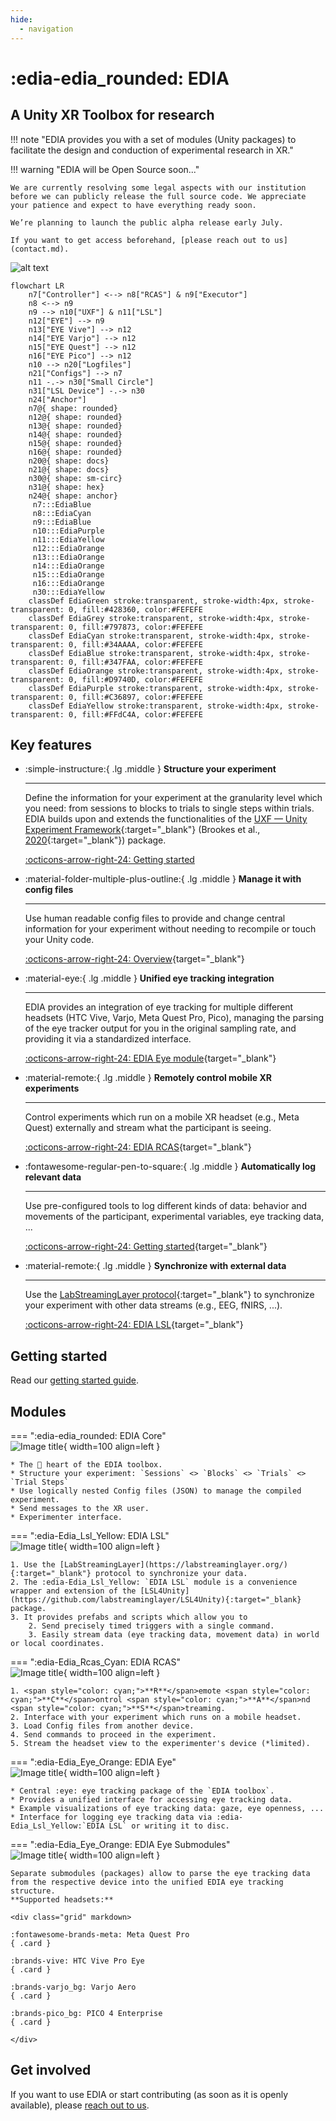 ```yaml
---
hide: 
  - navigation
---
```


# :edia-edia_rounded: EDIA

## A Unity XR Toolbox for research

!!! note "EDIA provides you with a set of modules (Unity packages) to facilitate the design and conduction of experimental research in XR."
    


!!! warning "EDIA will be Open Source soon..."

    We are currently resolving some legal aspects with our institution before we can publicly release the full source code. We appreciate your patience and expect to have everything ready soon.

    We’re planning to launch the public alpha release early July.

    If you want to get access beforehand, [please reach out to us](contact.md).



![alt text](assets/frontpage_image.png)

```mermaid
flowchart LR
    n7["Controller"] <--> n8["RCAS"] & n9["Executor"]
    n8 <--> n9
    n9 --> n10["UXF"] & n11["LSL"]
    n12["EYE"] --> n9
    n13["EYE Vive"] --> n12
    n14["EYE Varjo"] --> n12
    n15["EYE Quest"] --> n12
    n16["EYE Pico"] --> n12
    n10 --> n20["Logfiles"]
    n21["Configs"] --> n7
    n11 -.-> n30["Small Circle"]
    n31["LSL Device"] -.-> n30
    n24["Anchor"]
    n7@{ shape: rounded}
    n12@{ shape: rounded}
    n13@{ shape: rounded}
    n14@{ shape: rounded}
    n15@{ shape: rounded}
    n16@{ shape: rounded}
    n20@{ shape: docs}
    n21@{ shape: docs}
    n30@{ shape: sm-circ}
    n31@{ shape: hex}
    n24@{ shape: anchor}
     n7:::EdiaBlue
     n8:::EdiaCyan
     n9:::EdiaBlue
     n10:::EdiaPurple
     n11:::EdiaYellow
     n12:::EdiaOrange
     n13:::EdiaOrange
     n14:::EdiaOrange
     n15:::EdiaOrange
     n16:::EdiaOrange
     n30:::EdiaYellow
    classDef EdiaGreen stroke:transparent, stroke-width:4px, stroke-transparent: 0, fill:#428360, color:#FEFEFE
    classDef EdiaGrey stroke:transparent, stroke-width:4px, stroke-transparent: 0, fill:#797873, color:#FEFEFE
    classDef EdiaCyan stroke:transparent, stroke-width:4px, stroke-transparent: 0, fill:#34AAAA, color:#FEFEFE
    classDef EdiaBlue stroke:transparent, stroke-width:4px, stroke-transparent: 0, fill:#347FAA, color:#FEFEFE
    classDef EdiaOrange stroke:transparent, stroke-width:4px, stroke-transparent: 0, fill:#D9740D, color:#FEFEFE
    classDef EdiaPurple stroke:transparent, stroke-width:4px, stroke-transparent: 0, fill:#C36897, color:#FEFEFE
    classDef EdiaYellow stroke:transparent, stroke-width:4px, stroke-transparent: 0, fill:#FFdC4A, color:#FEFEFE
```


## Key features

<div class="grid cards" markdown>

-   :simple-instructure:{ .lg .middle } __Structure your experiment__

    ---

    Define the information for your experiment at the granularity level which you need: from sessions to blocks to trials to single steps within trials. EDIA builds upon and extends the functionalities of the [UXF — Unity Experiment Framework](https://github.com/immersivecognition/unity-experiment-framework/){:target="_blank"} (Brookes et al., [2020](https://github.com/immersivecognition/unity-experiment-framework/){:target="_blank"}) package.

    [:octicons-arrow-right-24: Getting started](gettingstarted.md)

-   :material-folder-multiple-plus-outline:{ .lg .middle } __Manage it with config files__

    ---

    Use human readable config files to provide and change central information for your experiment without needing to recompile or touch your Unity code. 

    [:octicons-arrow-right-24: Overview](https://mind-body-emotion.notion.site/Config-Files-1cb03dd4773f8121b74ccd4b6a95ab7c){target="_blank"}

-   :material-eye:{ .lg .middle } __Unified eye tracking integration__

    ---

    EDIA provides an integration of eye tracking for multiple different headsets (HTC Vive, Varjo, Meta Quest Pro, Pico), managing the parsing of the eye tracker output for you in the original sampling rate, and providing it via a standardized interface.

    [:octicons-arrow-right-24: EDIA Eye module](https://mind-body-emotion.notion.site/EDIA-Eye-1e703dd4773f80ea8cfcd75bd87c004b){target="_blank"}

-   :material-remote:{ .lg .middle } __Remotely control mobile XR experiments__

    ---

    Control experiments which run on a mobile XR headset (e.g., Meta Quest) externally and stream what the participant is seeing.


    [:octicons-arrow-right-24: EDIA RCAS](https://mind-body-emotion.notion.site/EDIA-Remote-9dfde97f593e4221bee4630ab3284d4e){target="_blank"}

-   :fontawesome-regular-pen-to-square:{ .lg .middle } __Automatically log relevant data__

    ---

    Use pre-configured tools to log different kinds of data: behavior and movements of the participant, experimental variables, eye tracking data, ...


    [:octicons-arrow-right-24: Getting started](https://mind-body-emotion.notion.site/Logging-the-results-1cb03dd4773f81b196b0f164eb1a67be){target="_blank"}

-   :material-remote:{ .lg .middle } __Synchronize with external data__

    ---

    Use the [LabStreamingLayer protocol](https://labstreaminglayer.org/){:target="_blank"} to synchronize your experiment with other data streams (e.g., EEG, fNIRS, ...).


    [:octicons-arrow-right-24: EDIA LSL](https://mind-body-emotion.notion.site/EDIA-LSL-d0a26b0a043d408dbe353221242296b6){target="_blank"}

</div>



## Getting started
Read our [getting started guide](gettingstarted.md).


## Modules

=== ":edia-edia_rounded: EDIA Core"  
    ![Image title](assets/edia_rounded.svg){ width=100 align=left }  

    * The 🖤 heart of the EDIA toolbox.
    * Structure your experiment: `Sessions` <> `Blocks` <> `Trials` <> `Trial Steps`
    * Use logically nested Config files (JSON) to manage the compiled experiment.
    * Send messages to the XR user.
    * Experimenter interface.
    

=== ":edia-Edia_Lsl_Yellow: EDIA LSL"  
    ![Image title](assets/Edia_Lsl_Yellow.svg){ width=100 align=left }  

    1. Use the [LabStreamingLayer](https://labstreaminglayer.org/){:target="_blank"} protocol to synchronize your data.
    2. The :edia-Edia_Lsl_Yellow: `EDIA LSL` module is a convenience wrapper and extension of the [LSL4Unity](https://github.com/labstreaminglayer/LSL4Unity){:target="_blank} package.
    3. It provides prefabs and scripts which allow you to
        2. Send precisely timed triggers with a single command. 
        3. Easily stream data (eye tracking data, movement data) in world or local coordinates.

=== ":edia-Edia_Rcas_Cyan: EDIA RCAS"  
    ![Image title](assets/Edia_Rcas_Cyan.svg){ width=100 align=left }  

    1. <span style="color: cyan;">**R**</span>emote <span style="color: cyan;">**C**</span>ontrol <span style="color: cyan;">**A**</span>nd <span style="color: cyan;">**S**</span>treaming.
    2. Interface with your experiment which runs on a mobile headset.
    3. Load Config files from another device.
    4. Send commands to proceed in the experiment.
    5. Stream the headset view to the experimenter's device (*limited).

=== ":edia-Edia_Eye_Orange: EDIA Eye"  
     ![Image title](assets/Edia_Eye_Orange.svg){ width=100 align=left }  

    * Central :eye: eye tracking package of the `EDIA toolbox`.  
    * Provides a unified interface for accessing eye tracking data.  
    * Example visualizations of eye tracking data: gaze, eye openness, ...  
    * Interface for logging eye tracking data via :edia-Edia_Lsl_Yellow:`EDIA LSL` or writing it to disc.


=== ":edia-Edia_Eye_Orange: EDIA Eye Submodules"  
    ![Image title](assets/Edia_Eye_Orange.svg){ width=100 align=left }

    Separate submodules (packages) allow to parse the eye tracking data from the respective device into the unified EDIA eye tracking structure.  
    **Supported headsets:**
    
    <div class="grid" markdown>

    :fontawesome-brands-meta: Meta Quest Pro
    { .card }

    :brands-vive: HTC Vive Pro Eye
    { .card }

    :brands-varjo_bg: Varjo Aero
    { .card }

    :brands-pico_bg: PICO 4 Enterprise
    { .card }

    </div>
        

## Get involved
If you want to use EDIA or start contributing (as soon as it is openly available), please 
[reach out to us](contact.md).


